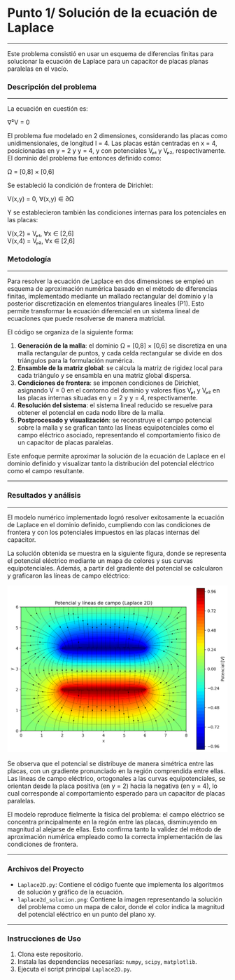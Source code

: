 # Punto 1/ Solución de la ecuación de Laplace
---
Este problema consistió en usar un esquema de diferencias finitas para solucionar la ecuación de Laplace para un capacitor de placas planas paralelas en el vacío.

### Descripción del problema
---
La ecuación en cuestión es:

∇²V = 0

El problema fue modelado en 2 dimensiones, considerando las placas como unidimensionales, de longitud l = 4. Las placas están centradas en x = 4, posicionadas en y = 2 y y = 4, y con potenciales Vₚ₁ y Vₚ₂, respectivamente. El dominio del problema fue entonces definido como:

Ω = [0,8] × [0,6]

Se estableció la condición de frontera de Dirichlet:

V(x,y) = 0, ∀(x,y) ∈ ∂Ω

Y se establecieron también las condiciones internas para los potenciales en las placas:

V(x,2) = Vₚ₁, ∀x ∈ [2,6]  
V(x,4) = Vₚ₂, ∀x ∈ [2,6]


### Metodología
---
Para resolver la ecuación de Laplace en dos dimensiones se empleó un esquema de aproximación numérica basado en el método de diferencias finitas, implementado mediante un mallado rectangular del dominio y la posterior discretización en elementos triangulares lineales (P1). Esto permite transformar la ecuación diferencial en un sistema lineal de ecuaciones que puede resolverse de manera matricial.

El código se organiza de la siguiente forma:

1. **Generación de la malla**: el dominio Ω = [0,8] × [0,6] se discretiza en una malla rectangular de puntos, y cada celda rectangular se divide en dos triángulos para la formulación numérica.  
2. **Ensamble de la matriz global**: se calcula la matriz de rigidez local para cada triángulo y se ensambla en una matriz global dispersa.  
3. **Condiciones de frontera**: se imponen condiciones de Dirichlet, asignando V = 0 en el contorno del dominio y valores fijos Vₚ₁ y Vₚ₂ en las placas internas situadas en y = 2 y y = 4, respectivamente.  
4. **Resolución del sistema**: el sistema lineal reducido se resuelve para obtener el potencial en cada nodo libre de la malla.  
5. **Postprocesado y visualización**: se reconstruye el campo potencial sobre la malla y se grafican tanto las líneas equipotenciales como el campo eléctrico asociado, representando el comportamiento físico de un capacitor de placas paralelas.

Este enfoque permite aproximar la solución de la ecuación de Laplace en el dominio definido y visualizar tanto la distribución del potencial eléctrico como el campo resultante.

---

### Resultados y análisis
---
El modelo numérico implementado logró resolver exitosamente la ecuación de Laplace en el dominio definido, cumpliendo con las condiciones de frontera y con los potenciales impuestos en las placas internas del capacitor.  

La solución obtenida se muestra en la siguiente figura, donde se representa el potencial eléctrico mediante un mapa de colores y sus curvas equipotenciales. Además, a partir del gradiente del potencial se calcularon y graficaron las líneas de campo eléctrico:

![Resultados](https://github.com/junajoz/Metodos-Numericos-2025-1-Samuel-Gil-Juan-Alvarez-/blob/main/MIniproyecto2/Punto%201/docs/laplace2d_solucion.png)

Se observa que el potencial se distribuye de manera simétrica entre las placas, con un gradiente pronunciado en la región comprendida entre ellas. Las líneas de campo eléctrico, ortogonales a las curvas equipotenciales, se orientan desde la placa positiva (en y = 2) hacia la negativa (en y = 4), lo cual corresponde al comportamiento esperado para un capacitor de placas paralelas.  

El modelo reproduce fielmente la física del problema: el campo eléctrico se concentra principalmente en la región entre las placas, disminuyendo en magnitud al alejarse de ellas. Esto confirma tanto la validez del método de aproximación numérica empleado como la correcta implementación de las condiciones de frontera.

---

### Archivos del Proyecto

* `Laplace2D.py`: Contiene el código fuente que implementa los algoritmos de solución y gráfico de la ecuación.
* `laplace2d_solucion.png`: Contiene la imagen representando la solución del problema como un mapa de calor, donde el color indica la magnitud del potencial eléctrico en un punto del plano xy.

---

### Instrucciones de Uso

1.  Clona este repositorio.
2.  Instala las dependencias necesarias: `numpy`, `scipy`, `matplotlib`.
3.  Ejecuta el script principal `Laplace2D.py`.

